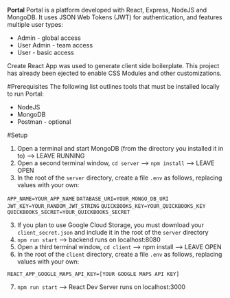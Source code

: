 **Portal**
Portal is a platform developed with React, Express, NodeJS and MongoDB. It uses JSON Web Tokens (JWT) for authentication, and features multiple user types:

* Admin - global access
* User Admin - team access
* User - basic access

Create React App was used to generate client side boilerplate. This project has already been ejected to enable CSS Modules and other customizations.

#Prerequisites
The following list outlines tools that must be installed locally to run Portal:

* NodeJS
* MongoDB
* Postman - optional

#Setup

1. Open a terminal and start MongoDB (from the directory you installed it in to) --> LEAVE RUNNING
2. Open a second terminal window, `cd server` --> `npm install` --> LEAVE OPEN
3. In the root of the `server` directory, create a file `.env` as follows, replacing values with your own:

`APP_NAME=YOUR_APP_NAME`
`DATABASE_URI=YOUR_MONGO_DB_URI`
`JWT_KEY=YOUR_RANDOM_JWT_STRING`
`QUICKBOOKS_KEY=YOUR_QUICKBOOKS_KEY`
`QUICKBOOKS_SECRET=YOUR_QUICKBOOKS_SECRET`

3. If you plan to use Google Cloud Storage, you must download your `client_secret.json` and include it in the root of the `server` directory
4. `npm run start` --> backend runs on localhost:8080
5. Open a third terminal window, `cd client` --> npm install --> LEAVE OPEN
6. In the root of the `client` directory, create a file `.env` as follows, replacing values with your own:

`REACT_APP_GOOGLE_MAPS_API_KEY=[YOUR GOOGLE MAPS API KEY]`

7. `npm run start` --> React Dev Server runs on localhost:3000
